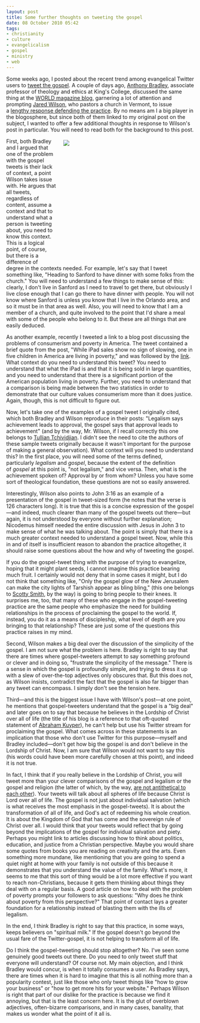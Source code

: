 ```yaml
---
layout: post
title: Some further thoughts on tweeting the gospel
date: 08 October 2010 05:42
tags:
- christianity
- culture
- evangelicalism
- gospel
- ministry
- web
---
```

<p>Some weeks ago, I posted about the recent trend among evangelical Twitter users to&nbsp;<a href="http://jakebelder.com/tweeting-the-gospel">tweet the gospel</a>. A couple of days ago,&nbsp;<a href="http://www.dranthonybradley.com">Anthony Bradley</a>, associate professor of theology and ethics at King's College, discussed the same thing at the&nbsp;<a href="http://online.worldmag.com/2010/10/06/tweeting-a-shibboleth-gospel/">WORLD magazine blog</a>, garnering a lot of attention and prompting&nbsp;<a href="http://www.jaredcwilson.com">Jared Wilson</a>, who pastors a church in Vermont, to issue a&nbsp;<a href="http://gospeldrivenchurch.blogspot.com/2010/10/every-square-inch-response-to-anthony.html">lengthy response defending the practice</a>. By no means am I a big player in the blogosphere, but since both of them linked to my original post on the subject, I wanted to offer a few additional thoughts in response to Wilson's post in particular. You will need to read both for the background to this post.</p>
<div style="float: right; margin: 5px 1px 0px 20px; width: 350px; height: 327px;"><img src="https://dl.dropbox.com/u/3897986/Jake%20Blog%20Images/tweeting_for_jesus.png" /></div>
<p>First, both Bradley and I argued that one of the problem with the gospel tweets is their lack of context, a point Wilson takes issue with. He argues that all tweets, regardless of content, assume a context and that to understand what a person is tweeting about, you need to know this context. This is a logical point, of course, but there is a difference of degree in the contexts needed. For example, let's say that I tweet something like, "Heading to Sanford to have dinner with some folks from the church." You will need to understand a few things to make sense of this: clearly, I don't live in Sanford as I need to travel to get there, but obviously I live close enough that I can go there to have dinner with people. You will not know where Sanford is unless you know that I live in the Orlando area, and so it must be in that area as well. Also, you will need to know that I am a member of a church, and quite involved to the point that I'd share a meal with some of the people who belong to it. But these are all things that are easily deduced.</p>
<p>As another example, recently I tweeted a link to a blog post discussing the problems of consumerism and poverty in America. The tweet contained a brief quote from the post, "While iPad sales show no sign of slowing, one in five children in America are living in poverty," and was followed by the&nbsp;<a href="http://vanguardchurch.blogspot.com/2010/09/poverty-in-america-opportunity-for.html">link</a>. What context do you need to understand this tweet? You need to understand that what the iPad is and that it is being sold in large quantities, and you need to understand that there is a significant portion of the American population living in poverty. Further, you need to understand that a comparison is being made between the two statistics in order to demonstrate that our culture values consumerism more than it does justice. Again, though, this is not difficult to figure out.</p>
<p>Now, let's take one of the examples of a gospel tweet I originally cited, which both Bradley and Wilson reproduce in their posts: "Legalism says achievement leads to approval, the gospel says that approval leads to achievement" (and by the way, Mr. Wilson, if I recall correctly this one belongs to&nbsp;<a href="http://twitter.com/pastortullian">Tullian Tchividjian</a>. I didn't see the need to cite the authors of these sample tweets originally because it wasn't important for the purpose of making a general observation). What context will you need to understand this? In the first place, you will need some of the terms defined, particularly&nbsp;<em>legalism</em>&nbsp;and&nbsp;<em>gospel</em>, because the extent of the definition of&nbsp;<em>gospel</em>&nbsp;at this point is, "not legalism," and vice versa. Then, what is the achievement spoken of? Approval by or from whom? Unless you have some sort of theological foundation, these questions are not so easily answered.</p>
<p>Interestingly, Wilson also points to John 3:16 as an example of a presentation of the gospel in tweet-sized form (he notes that the verse is 126 characters long). It is true that this is a concise expression of the gospel&mdash;and indeed, much clearer than many of the gospel tweets out there&mdash;but again, it is not understood by everyone without further explanation; Nicodemus himself needed the entire discussion with Jesus in John 3 to make sense of what he was talking about. The point is simply that there is a much greater context needed to understand a gospel tweet. Now, while this in and of itself is insufficient reason to abandon the practice altogether, it should raise some questions about the how and why of tweeting the gospel.</p>
<p>If you do the gospel-tweet thing with the purpose of trying to evangelize, hoping that it might plant seeds, I cannot imagine this practice bearing much fruit. I certainly would not deny that in some cases it might, but I do not think that something like, "Only the gospel glow of the New Jerusalem can make the city lights of Tarshish appear as bling bling," (this one belongs to&nbsp;<a href="http://twitter.com/scottywardsmith">Scotty Smith</a>, by the way) is going to bring people to their knees. It surprises me, too, that many of these who engage in the gospel-tweeting practice are the same people who emphasize the need for building relationships in the process of proclaiming the gospel to the world. If, instead, you do it as a means of discipleship, what level of depth are you bringing to that relationship? These are just some of the questions this practice raises in my mind.</p>
<p>Second, Wilson makes a big deal over the discussion of the simplicity of the gospel. I am not sure what the problem is here. Bradley is right to say that there are times where gospel-tweeters attempt to say something profound or clever and in doing so, "frustrate the simplicity of the message." There is a sense in which the gospel is profoundly simple, and trying to dress it up with a slew of over-the-top adjectives only obscures that. But this does not, as Wilson insists, contradict the fact that the gospel is also far bigger than any tweet can encompass. I simply don't see the tension here.</p>
<p>Third&mdash;and this is the biggest issue I have with Wilson's post&mdash;at one point, he mentions that gospel-tweeters understand that the gospel is a "big deal" and later goes on to say that because he believes in the Lordship of Christ over all of life (the title of his blog is a reference to that oft-quoted statement of&nbsp;<a href="http://en.wikipedia.org/wiki/Abraham_Kuyper">Abraham Kuyper</a>), he can't help but use his Twitter stream for proclaiming the gospel. What comes across in these statements is an implication that those who don't use Twitter for this purpose&mdash;myself and Bradley included&mdash;don't get how big the gospel is and don't believe in the Lordship of Christ. Now, I am sure that Wilson would not want to say this (his words could have been more carefully chosen at this point), and indeed it is not true.</p>
<p>In fact, I think that if you really believe in the Lordship of Christ, you will tweet more than your clever comparisons of the gospel and legalism or the gospel and religion (the latter of which, by the way,&nbsp;<a href="http://jakebelder.com/why-i-dont-like-the-gospel-vs-religion-distin">are not antithetical to each other</a>). Your tweets will talk about all spheres of life because Christ is Lord over all of life. The gospel is not just about individual salvation (which is what receives the most emphasis in the gospel-tweets). It is about the transformation of all of life, and God's act of redeeming his whole creation. It is about the Kingdom of God that has come and the sovereign rule of Christ over all. I would think that your tweets would reflect that by going beyond the implications of the gospel for individual salvation and piety. Perhaps you might link to articles discussing how to think about politics, education, and justice from a Christian perspective. Maybe you would share some quotes from books you are reading on creativity and the arts. Even something more mundane, like mentioning that you are going to spend a quiet night at home with your family is not outside of this because it demonstrates that you understand the value of the family. What's more, it seems to me that this sort of thing would be a lot more effective if you want to reach non-Christians, because it gets them thinking about things they deal with on a regular basis. A good article on how to deal with the problem of poverty prompts your followers to ask questions: "Why does he think about poverty from this perspective?" That point of contact lays a greater foundation for a relationship instead of blasting them with the ills of legalism.</p>
<p>In the end, I think Bradley is right to say that this practice, in some ways, keeps believers on "spiritual milk." If the gospel doesn't go beyond the usual fare of the Twitter-gospel, it is not helping to transform all of life.&nbsp;</p>

Do I think the gospel-tweeting should stop altogether? No. I've seen some genuinely good tweets out there. Do you need to only tweet stuff that everyone will understand? Of course not.&nbsp;My main objection, and I think Bradley would concur, is when it totally consumes a user. As Bradley says, there are times when it is hard to imagine that this is all nothing more than a popularity contest, just like those who only tweet things like "how to grow your business" or "how to get more hits for your website." Perhaps Wilson is right that part of our dislike for the practice is because we find it annoying, but that is the least concern here. It is the glut of overblown adjectives, often-bizarre comparisons, and in many cases, banality, that makes us wonder what the point of it all is.
